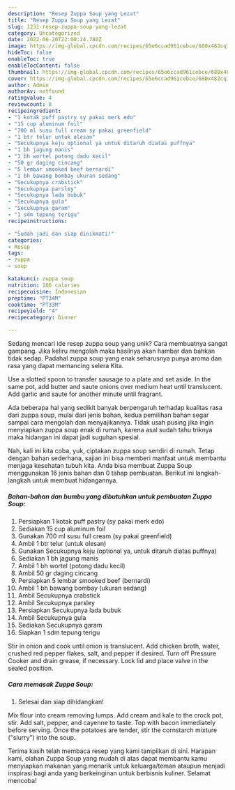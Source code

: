 ```yaml
---
description: "Resep Zuppa Soup yang Lezat"
title: "Resep Zuppa Soup yang Lezat"
slug: 1231-resep-zuppa-soup-yang-lezat
category: Uncategorized
date: 2022-06-20T22:00:24.780Z
image: https://img-global.cpcdn.com/recipes/65e6ccad961cebce/680x482cq70/zuppa-soup-foto-resep-utama.jpg
hideToc: false
enableToc: true
enableTocContent: false
thumbnail: https://img-global.cpcdn.com/recipes/65e6ccad961cebce/680x482cq70/zuppa-soup-foto-resep-utama.jpg
cover: https://img-global.cpcdn.com/recipes/65e6ccad961cebce/680x482cq70/zuppa-soup-foto-resep-utama.jpg
author: Admin
authorAv: notfound
ratingvalue: 4
reviewcount: 8
recipeingredient:
- "1 kotak puff pastry sy pakai merk edo"
- "15 cup aluminum foil"
- "700 ml susu full cream sy pakai greenfield"
- "1 btr telur untuk olesan"
- "Secukupnya keju optional ya untuk ditaruh diatas puffnya"
- "1 bh jagung manis"
- "1 bh wortel potong dadu kecil"
- "50 gr daging cincang"
- "5 lembar smooked beef bernardi"
- "1 bh bawang bombay ukuran sedang"
- "Secukupnya crabstick"
- "Secukupnya parsley"
- "Secukupnya lada bubuk"
- "Secukupnya gula"
- "Secukupnya garam"
- "1 sdm tepung terigu"
recipeinstructions:

- "Sudah jadi dan siap dinikmati!"
categories:
- Resep
tags:
- zuppa
- soup

katakunci: zuppa soup 
nutrition: 166 calories
recipecuisine: Indonesian
preptime: "PT34M"
cooktime: "PT33M"
recipeyield: "4"
recipecategory: Dinner

---
```





Sedang mencari ide resep zuppa soup yang unik? Cara membuatnya sangat gampang. Jika keliru mengolah maka hasilnya akan hambar dan bahkan tidak sedap. Padahal zuppa soup yang enak seharusnya punya aroma dan rasa yang dapat memancing selera Kita.





Use a slotted spoon to transfer sausage to a plate and set aside. In the same pot, add butter and saute onions over medium heat until translucent. Add garlic and saute for another minute until fragrant.

Ada beberapa hal yang sedikit banyak berpengaruh terhadap kualitas rasa dari zuppa soup, mulai dari jenis bahan, kedua pemilihan bahan segar sampai cara mengolah dan menyajikannya. Tidak usah pusing jika ingin menyiapkan zuppa soup enak di rumah, karena asal sudah tahu triknya maka hidangan ini dapat jadi suguhan spesial.






Nah, kali ini kita coba, yuk, ciptakan zuppa soup sendiri di rumah. Tetap dengan bahan sederhana, sajian ini bisa memberi manfaat untuk membantu menjaga kesehatan tubuh kita. Anda bisa membuat Zuppa Soup menggunakan 16 jenis bahan dan 0 tahap pembuatan. Berikut ini langkah-langkah untuk membuat hidangannya.

<!--inarticleads1-->

##### Bahan-bahan dan bumbu yang dibutuhkan untuk pembuatan Zuppa Soup:

1. Persiapkan 1 kotak puff pastry (sy pakai merk edo)
1. Sediakan 15 cup aluminum foil
1. Gunakan 700 ml susu full cream (sy pakai greenfield)
1. Ambil 1 btr telur (untuk olesan)
1. Gunakan Secukupnya keju (optional ya, untuk ditaruh diatas puffnya)
1. Sediakan 1 bh jagung manis
1. Ambil 1 bh wortel (potong dadu kecil)
1. Ambil 50 gr daging cincang
1. Persiapkan 5 lembar smooked beef (bernardi)
1. Ambil 1 bh bawang bombay (ukuran sedang)
1. Ambil Secukupnya crabstick
1. Ambil Secukupnya parsley
1. Persiapkan Secukupnya lada bubuk
1. Ambil Secukupnya gula
1. Sediakan Secukupnya garam
1. Siapkan 1 sdm tepung terigu


Stir in onion and cook until onion is translucent. Add chicken broth, water, crushed red pepper flakes, salt, and pepper if desired. Turn off Pressure Cooker and drain grease, if necessary. Lock lid and place valve in the sealed position. 

<!--inarticleads2-->

##### Cara memasak Zuppa Soup:


1. Selesai dan siap dihidangkan!

Mix flour into cream removing lumps. Add cream and kale to the crock pot, stir. Add salt, pepper, and cayenne to taste. Top with bacon immediately before serving. Once the potatoes are tender, stir the cornstarch mixture (&#34;slurry&#34;) into the soup. 

Terima kasih telah membaca resep yang kami tampilkan di sini. Harapan kami, olahan Zuppa Soup yang mudah di atas dapat membantu kamu menyiapkan makanan yang menarik untuk keluarga/teman ataupun menjadi inspirasi bagi anda yang berkeinginan untuk berbisnis kuliner. Selamat mencoba!
